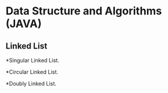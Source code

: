 Data Structure and Algorithms (JAVA)
=========================

## Linked List
  *Singular Linked List.
  
  *Circular Linked List.
  
  *Doubly Linked List.
